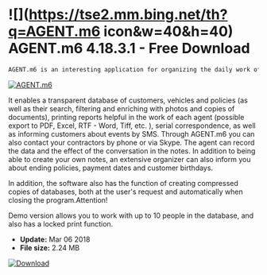 # ![](https://tse2.mm.bing.net/th?q=AGENT.m6 icon&w=40&h=40) AGENT.m6 4.18.3.1 - Free Download

```sh
AGENT.m6 is an interesting application for organizing the daily work of insurance agents.
```
[![AGENT.m6](https://gallery.dpcdn.pl/imgc/Tools/416/g_-_420x350_1.5_-_x20091005151838.PNG)](https://softexe.net/win/business/finance/agent.m6:pRehf.html)

It enables a transparent database of customers, vehicles and policies (as well as their search, filtering and enriching with photos and copies of documents), printing reports helpful in the work of each agent (possible export to PDF, Excel, RTF - Word, Tiff, etc. ), serial correspondence, as well as informing customers about events by SMS. Through AGENT.m6 you can also contact your contractors by phone or via Skype. The agent can record the data and the effect of the conversation in the notes. In addition to being able to create your own notes, an extensive organizer can also inform you about ending policies, payment dates and customer birthdays.
 
 In addition, the software also has the function of creating compressed copies of databases, both at the user's request and automatically when closing the program.Attention!
 
 Demo version allows you to work with up to 10 people in the database, and also has a locked print function.


- **Update:** Mar 06 2018
- **File size:** 2.24 MB

[![Download](https://cdn.softexe.net/static/img/download.png)](https://softexe.net/win/business/finance/agent.m6:pRehf.html)

